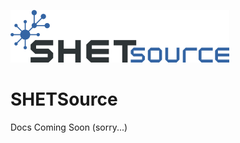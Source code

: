 ![SHETSource Logo](https://github.com/18sg/SHETSource/raw/master/doc/logo.png)

SHETSource
==========================

Docs Coming Soon (sorry...)
